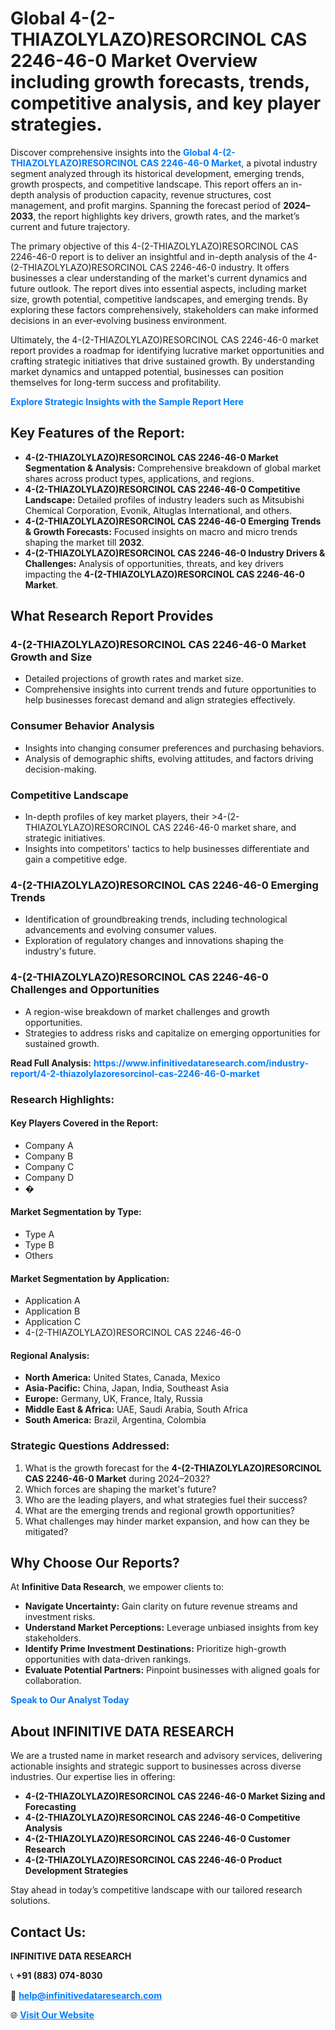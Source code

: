 <h1>Global 4-(2-THIAZOLYLAZO)RESORCINOL CAS 2246-46-0 Market Overview including growth forecasts, trends, competitive analysis, and key player strategies.</h1>
<p>
Discover comprehensive insights into the 
<a href="https://www.infinitivedataresearch.com/industry-report/4-2-thiazolylazoresorcinol-cas-2246-46-0-market" rel="dofollow" style="color: #007BFF; text-decoration: none;"><strong>Global 4-(2-THIAZOLYLAZO)RESORCINOL CAS 2246-46-0 Market</strong></a>, a pivotal industry segment analyzed through its historical development, emerging trends, growth prospects, and competitive landscape. This report offers an in-depth analysis of production capacity, revenue structures, cost management, and profit margins. Spanning the forecast period of <strong>2024–2033</strong>, the report highlights key drivers, growth rates, and the market’s current and future trajectory.
</p>
<p>
The primary objective of this 4-(2-THIAZOLYLAZO)RESORCINOL CAS 2246-46-0 report is to deliver an insightful and in-depth analysis of the 4-(2-THIAZOLYLAZO)RESORCINOL CAS 2246-46-0 industry. It offers businesses a clear understanding of the market's current dynamics and future outlook. The report dives into essential aspects, including market size, growth potential, competitive landscapes, and emerging trends. By exploring these factors comprehensively, stakeholders can make informed decisions in an ever-evolving business environment.
</p>
<p>
Ultimately, the 4-(2-THIAZOLYLAZO)RESORCINOL CAS 2246-46-0 market report provides a roadmap for identifying lucrative market opportunities and crafting strategic initiatives that drive sustained growth. By understanding market dynamics and untapped potential, businesses can position themselves for long-term success and profitability.
</p>
<p>
<a href="https://www.infinitivedataresearch.com/request-sample/reportId=110765" style="color: #007BFF; text-decoration: none;"><strong>Explore Strategic Insights with the Sample Report Here</strong></a>
</p>

<h2>Key Features of the Report:</h2>
<ul>
<li><strong>4-(2-THIAZOLYLAZO)RESORCINOL CAS 2246-46-0 Market Segmentation & Analysis:</strong> Comprehensive breakdown of global market shares across product types, applications, and regions.</li>
<li><strong>4-(2-THIAZOLYLAZO)RESORCINOL CAS 2246-46-0 Competitive Landscape:</strong> Detailed profiles of industry leaders such as Mitsubishi Chemical Corporation, Evonik, Altuglas International, and others.</li>
<li><strong>4-(2-THIAZOLYLAZO)RESORCINOL CAS 2246-46-0 Emerging Trends & Growth Forecasts:</strong> Focused insights on macro and micro trends shaping the market till <strong>2032</strong>.</li>
<li><strong>4-(2-THIAZOLYLAZO)RESORCINOL CAS 2246-46-0 Industry Drivers & Challenges:</strong> Analysis of opportunities, threats, and key drivers impacting the <strong>4-(2-THIAZOLYLAZO)RESORCINOL CAS 2246-46-0 Market</strong>.</li>
</ul>

<h2>What Research Report Provides</h2>
<h3>4-(2-THIAZOLYLAZO)RESORCINOL CAS 2246-46-0 Market Growth and Size</h3>
<ul>
<li>Detailed projections of growth rates and market size.</li>
<li>Comprehensive insights into current trends and future opportunities to help businesses forecast demand and align strategies effectively.</li>
</ul>

<h3>Consumer Behavior Analysis</h3>
<ul>
<li>Insights into changing consumer preferences and purchasing behaviors.</li>
<li>Analysis of demographic shifts, evolving attitudes, and factors driving decision-making.</li>
</ul>

<h3>Competitive Landscape</h3>
<ul>
<li>In-depth profiles of key market players, their >4-(2-THIAZOLYLAZO)RESORCINOL CAS 2246-46-0 market share, and strategic initiatives.</li>
<li>Insights into competitors' tactics to help businesses differentiate and gain a competitive edge.</li>
</ul>

<h3>4-(2-THIAZOLYLAZO)RESORCINOL CAS 2246-46-0 Emerging Trends</h3>
<ul>
<li>Identification of groundbreaking trends, including technological advancements and evolving consumer values.</li>
<li>Exploration of regulatory changes and innovations shaping the industry's future.</li>
</ul>

<h3>4-(2-THIAZOLYLAZO)RESORCINOL CAS 2246-46-0 Challenges and Opportunities</h3>
<ul>
<li>A region-wise breakdown of market challenges and growth opportunities.</li>
<li>Strategies to address risks and capitalize on emerging opportunities for sustained growth.</li>
</ul>
<p><strong>Read Full Analysis:</strong> <a href="https://www.infinitivedataresearch.com/industry-report/4-2-thiazolylazoresorcinol-cas-2246-46-0-market" rel="dofollow" style="color: #007BFF; text-decoration: none;"><strong>https://www.infinitivedataresearch.com/industry-report/4-2-thiazolylazoresorcinol-cas-2246-46-0-market</strong></a></p>
<h3>Research Highlights:</h3>
<h4>Key Players Covered in the Report:</h4>
<ul><li>Company A</li><li>Company B</li><li>Company C</li><li>Company D</li><li>�</li></ul>
<h4>Market Segmentation by Type:</h4>
<ul><li>Type A</li><li>Type B</li><li>Others</li></ul>
<h4>Market Segmentation by Application:</h4>
<ul><li>Application A</li><li>Application B</li><li>Application C</li><li>4-(2-THIAZOLYLAZO)RESORCINOL CAS 2246-46-0</li></ul>

<h4>Regional Analysis:</h4>
<ul>
<li><strong>North America:</strong> United States, Canada, Mexico</li>
<li><strong>Asia-Pacific:</strong> China, Japan, India, Southeast Asia</li>
<li><strong>Europe:</strong> Germany, UK, France, Italy, Russia</li>
<li><strong>Middle East & Africa:</strong> UAE, Saudi Arabia, South Africa</li>
<li><strong>South America:</strong> Brazil, Argentina, Colombia</li>
</ul>

<h3>Strategic Questions Addressed:</h3>
<ol>
<li>What is the growth forecast for the <strong>4-(2-THIAZOLYLAZO)RESORCINOL CAS 2246-46-0 Market</strong> during 2024–2032?</li>
<li>Which forces are shaping the market's future?</li>
<li>Who are the leading players, and what strategies fuel their success?</li>
<li>What are the emerging trends and regional growth opportunities?</li>
<li>What challenges may hinder market expansion, and how can they be mitigated?</li>
</ol>

<h2>Why Choose Our Reports?</h2>
<p>At <strong>Infinitive Data Research</strong>, we empower clients to:</p>
<ul>
<li><strong>Navigate Uncertainty:</strong> Gain clarity on future revenue streams and investment risks.</li>
<li><strong>Understand Market Perceptions:</strong> Leverage unbiased insights from key stakeholders.</li>
<li><strong>Identify Prime Investment Destinations:</strong> Prioritize high-growth opportunities with data-driven rankings.</li>
<li><strong>Evaluate Potential Partners:</strong> Pinpoint businesses with aligned goals for collaboration.</li>
</ul>
<p><a href="https://www.infinitivedataresearch.com/industry-report/4-2-thiazolylazoresorcinol-cas-2246-46-0-market" rel="dofollow" style="color: #007BFF; text-decoration: none;"><strong>Speak to Our Analyst Today</strong></a></p>

<h2>About INFINITIVE DATA RESEARCH</h2>
<p>We are a trusted name in market research and advisory services, delivering actionable insights and strategic support to businesses across diverse industries. Our expertise lies in offering:</p>
<ul>
<li><strong>4-(2-THIAZOLYLAZO)RESORCINOL CAS 2246-46-0 Market Sizing and Forecasting</strong></li>
<li><strong>4-(2-THIAZOLYLAZO)RESORCINOL CAS 2246-46-0 Competitive Analysis</strong></li>
<li><strong>4-(2-THIAZOLYLAZO)RESORCINOL CAS 2246-46-0 Customer Research</strong></li>
<li><strong>4-(2-THIAZOLYLAZO)RESORCINOL CAS 2246-46-0 Product Development Strategies</strong></li>
</ul>
<p>Stay ahead in today’s competitive landscape with our tailored research solutions.</p>

<h2>Contact Us:</h2>
<p><strong>INFINITIVE DATA RESEARCH</strong></p>
<p>📞 <strong>+91 (883) 074-8030</strong></p>
<p>📧 <strong><a href="mailto:help@infinitivedataresearch.com" style="color: #007BFF;">help@infinitivedataresearch.com</a></strong></p>
<p>🌐 <strong><a href="https://www.infinitivedataresearch.com" rel="dofollow" style="color: #007BFF;">Visit Our Website</a></strong></p>